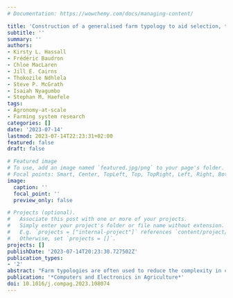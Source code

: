 ```yaml
---
# Documentation: https://wowchemy.com/docs/managing-content/

title: 'Construction of a generalised farm typology to aid selection, targeting and scaling of onfarm research'
subtitle: ''
summary: ''
authors:
- Kirsty L. Hassall
- Frédéric Baudron
- Chloe MacLaren
- Jill E. Cairns
- Thokozile Ndhlela
- Steve P. McGrath
- Isaiah Nyagumbo
- Stephan M. Haefele
tags:
- Agronomy-at-scale
- Farming system research
categories: []
date: '2023-07-14'
lastmod: 2023-07-14T22:23:31+02:00
featured: false
draft: false

# Featured image
# To use, add an image named `featured.jpg/png` to your page's folder.
# Focal points: Smart, Center, TopLeft, Top, TopRight, Left, Right, BottomLeft, Bottom, BottomRight.
image:
  caption: ''
  focal_point: ''
  preview_only: false

# Projects (optional).
#   Associate this post with one or more of your projects.
#   Simply enter your project's folder or file name without extension.
#   E.g. `projects = ["internal-project"]` references `content/project/deep-learning/index.md`.
#   Otherwise, set `projects = []`.
projects: []
publishDate: '2023-07-14T20:23:30.727502Z'
publication_types:
- '2'
abstract: "Farm typologies are often used to reduce the complexity in categorising diverse farming systems, particularly in sub-Saharan Africa. The resulting typologies can then be used in multiple ways including designing efficient sampling schemes that capture the diversity in smallholder farms, prescribing the selection of certain farm types to which interventions can be targeted or upscaled, or to give context into derived relationships. However, the construction of farm typologies consists of many subjective decisions that are not always obvious or evident to the end-user. By developing a generalized framework for constructing farm typologies, we clarify where these subjective decisions are and quantify the impact they have on the resulting typologies. Further, this framework has been encapsulated in the open source RShiny App: TypologyGenerator to enable users to focus on the decisions and not the underlying implementation."
publication: '*Computers and Electronics in Agriculture*'
doi: 10.1016/j.compag.2023.108074
---
```

